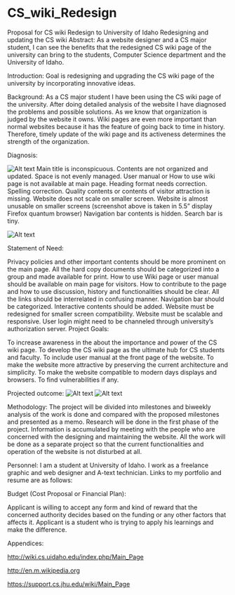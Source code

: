 # CS_wiki_Redesign
Proposal for CS wiki Redesign to University of Idaho
Redesigning and updating the CS wiki
Abstract: As a website designer and a CS major student, I can see the benefits that the
redesigned CS wiki page of the university can bring to the students, Computer Science
department and the University of Idaho.

Introduction: Goal is redesigning and upgrading the CS wiki page of the university by
incorporating innovative ideas.

Background: As a CS major student I have been using the CS wiki page of the university. After
doing detailed analysis of the website I have diagnosed the problems and possible solutions. As
we know that organization is judged by the website it owns. Wiki pages are even more important
than normal websites because it has the feature of going back to time in history. Therefore,
timely update of the wiki page and its activeness determines the strength of the organization.

Diagnosis:

![Alt text](http://github.com/Bishnutimalsina/CS_wiki_Redesign/blob/master/Untitled-2.jpg")
Main title is inconspicuous.
Contents are not organized and updated.
Space is not evenly managed.
User manual or How to use wiki page is not available at main page.
Heading format needs correction.
Spelling correction.
Quality contents or contents of visitor attraction is missing.
Website does not scale on smaller screen.
Website is almost unusable on smaller screens (screenshot above is taken in 5.5” display
Firefox quantum browser)
Navigation bar contents is hidden.
Search bar is tiny.

![Alt text](https://github.com/Bishnutimalsina/CS_wiki_Redesign/blob/master/Untitled-1.jpg")

Statement of Need:

Privacy policies and other important contents should be more prominent on the main
page.
All the hard copy documents should be categorized into a group and made available for
print.
How to use Wiki page or user manual should be available on main page for visitors.
How to contribute to the page and how to use discussion, history and functionalities
should be clear.
All the links should be interrelated in confusing manner.
Navigation bar should be categorized.
Interactive contents should be added.
Website must be redesigned for smaller screen compatibility.
Website must be scalable and responsive.
User login might need to be channeled through university’s authorization server.
Project Goals:

To increase awareness in the about the importance and power of the CS wiki page.
To develop the CS wiki page as the ultimate hub for CS students and faculty.
To include user manual at the front page of the website.
To make the website more attractive by preserving the current architecture and
simplicity.
To make the website compatible to modern days displays and browsers.
To find vulnerabilities if any.


Projected outcome:
![Alt text](Bishnutimalsina/CS_wiki_Redesign/blob/master/outcome.jpg)
![Alt text](Bishnutimalsina/CS_wiki_Redesign/blob/master/revamp.jpg)


Methodology:
The project will be divided into milestones and biweekly analysis of the work is done and
compared with the proposed milestones and presented as a memo.
Research will be done in the first phase of the project. Information is accumulated by
meeting with the people who are concerned with the designing and maintaining the
website.
All the work will be done as a separate project so that the current functionalities and
operation of the website is not disturbed at all.

Personnel: I am a student at University of Idaho. I work as a freelance graphic and web designer
and A-text technician. Links to my portfolio and resume are as follows:



Budget (Cost Proposal or Financial Plan):

Applicant is willing to accept any form and kind of reward that the concerned authority decides
based on the funding or any other factors that affects it.
Applicant is a student who is trying to apply his learnings and make the difference.

Appendices:

http://wiki.cs.uidaho.edu/index.php/Main_Page

http://en.m.wikipedia.org

https://support.cs.jhu.edu/wiki/Main_Page
